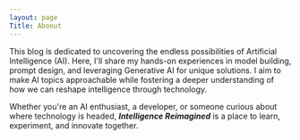 ```yaml
---
layout: page
Title: Aboout
---
```

This blog is dedicated to uncovering the endless possibilities of Artificial Intelligence (AI).  Here, I'll share my hands-on experiences in model building, prompt design, and leveraging Generative AI for unique solutions.  I aim to make AI topics approachable while fostering a deeper understanding of how we can reshape intelligence through technology.

Whether you're an AI enthusiast, a developer, or someone curious about where technology is headed, ***Intelligence Reimagined*** is a place to learn, experiment, and innovate together.
